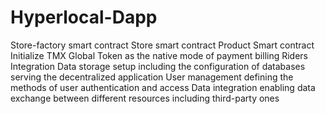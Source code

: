 # Hyperlocal-Dapp
Store-factory smart contract Store smart contract Product Smart contract Initialize TMX Global Token as the native mode of payment billing Riders Integration Data storage setup including the configuration of databases serving the decentralized application User management defining the methods of user authentication and access Data integration enabling data exchange between different resources including third-party ones
